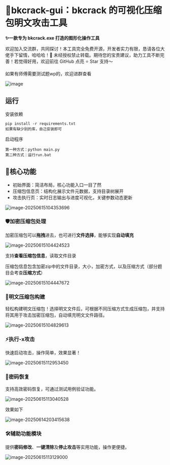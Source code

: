 # 🚀bkcrack-gui：bkcrack 的可视化压缩包明文攻击工具

**✨一款专为 bkcrack.exe 打造的图形化操作工具**

欢迎加入交流群，共同探讨！本工具完全免费开源，开发者实力有限，恳请各位大佬手下留情，哈哈哈！🚫 未经授权禁止转载。期待您的宝贵建议，助力工具不断完善！若觉得好用，欢迎前往 GitHub 点亮 ⭐ Star 支持～

如果有师傅需要测试题wp的，欢迎进群查看



![image](https://github.com/user-attachments/assets/deff1f05-82be-4a85-99f8-871a2935e4c6)

## 运行
安装依赖
```
pip install -r requirements.txt
如果有缺少别的库，自己安装即可
```
启动程序
```
第一种方式：python main.py
第二种方式：运行run.bat
```

## 🌟核心功能

- 初始界面：简洁布局，核心功能入口一目了然
- 压缩包信息页：结构化展示文件元数据，支持目录树展开
- 攻击执行页：实时日志输出与进度可视化，关键参数动态更新

![image-20250615104353696](https://cdn.jsdelivr.net/gh/F0T0ne/Image/image-20250615104353696.png)

### 🛡️加密压缩包处理

加密压缩包可以**拖拽**进去，也可进行**文件选择**，能够实现**自动填充**

![image-20250615104424523](https://cdn.jsdelivr.net/gh/F0T0ne/Image/image-20250615104424523.png)

支持**查看压缩包信息**，读取文件目录

压缩包信息包含加密zip中的文件目录，大小，加密方式，以及压缩方式（部分题目会考查**压缩方式**）

![image-20250615104447672](https://cdn.jsdelivr.net/gh/F0T0ne/Image/image-20250615104447672.png)



### 🧩明文压缩包构建

轻松构建明文压缩包！选择明文文件后，可根据不同压缩方式生成压缩包，并支持将其用于攻击加密压缩包，自动填充明文文件路径。

![image-20250615104829613](https://cdn.jsdelivr.net/gh/F0T0ne/Image/image-20250615104829613.png)

### ⚡执行-x攻击

快速启动攻击，操作简单，效果显著！

![image-20250615112953450](https://cdn.jsdelivr.net/gh/F0T0ne/Image/image-20250615112953450.png)

### 🔑密码恢复

支持高效密码恢复，可通过测试用例验证功能。

![image-20250615113040528](https://cdn.jsdelivr.net/gh/F0T0ne/Image/image-20250615113040528.png)

效果如下

![image-20250614203415638](https://cdn.jsdelivr.net/gh/F0T0ne/Image/image-20250614203415638.png)

### 🛠️辅助功能模块

提供**密码修改**、**一键清除**及**停止攻击**等实用功能，操作更便捷。

![image-20250615113129000](https://cdn.jsdelivr.net/gh/F0T0ne/Image/image-20250615113129000.png)
